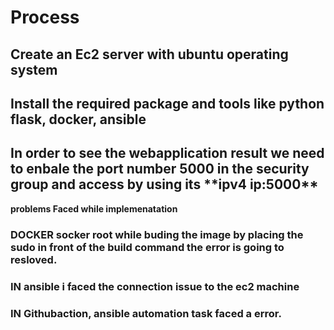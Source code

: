 
<h1>Process</h1>
<h2>Create an Ec2 server  with ubuntu operating system </h2> 
<h2>Install the required package and tools like python flask, docker, ansible </h2>
<h2>In order to  see the webapplication  result we need to  enbale the port number 5000 in the security  group and access by  using its **ipv4 ip:5000**</h2>



**problems Faced while implemenatation**

<h3>DOCKER socker root  while buding the image by placing the  sudo in front of the build command   the error is going to resloved.</h3>
<h3>IN ansible  i faced the connection issue to the  ec2 machine</h3> 
<h3>IN Githubaction, ansible automation task faced a error.</h3>



